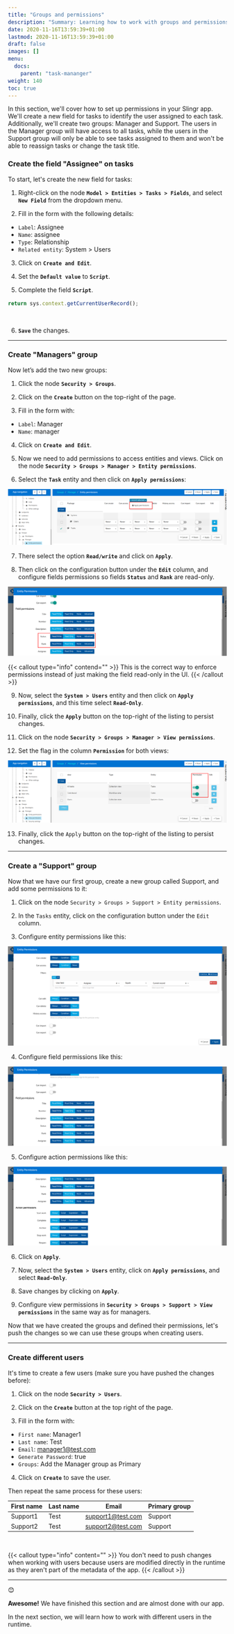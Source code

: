 ```yaml
---
title: "Groups and permissions"
description: "Summary: Learning how to work with groups and permissions."
date: 2020-11-16T13:59:39+01:00
lastmod: 2020-11-16T13:59:39+01:00
draft: false
images: []
menu:
  docs:
    parent: "task-mananger"
weight: 140
toc: true
---
```

In this section, we'll cover how to set up permissions in your Slingr app. We'll create a new field for tasks to identify the user assigned to each task. Additionally, we'll create two groups: Manager and Support. The users in the Manager group will have access to all tasks, while the users in the Support group will only be able to see tasks assigned to them and won't be able to reassign tasks or change the task title.

### Create the field "Assignee" on tasks

To start, let's create the new field for tasks:

1. Right-click on the node **`Model > Entities > Tasks > Fields`**, and select **`New Field`** from the dropdown menu.

2. Fill in the form with the following details:
  - `Label`: Assignee
  - `Name`: assignee
  - `Type`: Relationship
  - `Related entity`: System > Users

3. Click on **`Create and Edit`**.

4. Set the **`Default value`** to **`Script`**.

5. Complete the field **`Script`**.

```js
return sys.context.getCurrentUserRecord();
```
<br>

6. **`Save`** the changes.

---

### Create "Managers" group

Now let’s add the two new groups:
1. Click the node **`Security > Groups`**.

2. Click on the **`Create`** button on the top-right of the page.

3. Fill in the form with:  
  - `Label`: Manager
  - `Name`: manager

4. Click on **`Create and Edit`**.

5. Now we need to add permissions to access entities and views. Click on the node **`Security > Groups > Manager > Entity permissions`**.

6. Select the **`Task`** entity and then click on **``Apply permissions``**:

![Apply permissions](/images/vendor/task-mananger/groups/p.png)

7. There select the option **`Read/write`** and click on **`Apply`**.

8. Then click on the configuration button under the **`Edit`** column, and configure fields permissions so fields **`Status`** and **`Rank`** are read-only.

![Field permissions](/images/vendor/task-mananger/groups/pp.png)

{{< callout type="info" contend="" >}}
  This is the correct way to enforce permissions instead of just making the field read-only in the UI.
{{< /callout >}}


9. Now, select the **`System > Users`** entity and then click on **`Apply permissions`**, and this time select **`Read-Only`**.

10. Finally, click the **`Apply`** button on the top-right of the listing to persist changes.

11. Click on the node **`Security > Groups > Manager > View permissions`**.

12. Set the flag in the column **`Permission`** for both views:

![View permissions](/images/vendor/task-mananger/groups/ppp.png)

13. Finally, click the `Apply` button on the top-right of the listing to persist changes.

---

### Create a "Support" group

Now that we have our first group, create a new group called Support, and add some permissions to it:

1. Click on the node `Security > Groups > Support > Entity permissions`.

2. In the `Tasks` entity, click on the configuration button under the `Edit` column.

3. Configure entity permissions like this:

![Entity permissions](/images/vendor/task-mananger/groups/pppp.png)

4. Configure field permissions like this:

![Field permissions](/images/vendor/task-mananger/groups/ppppp.png)

5. Configure action permissions like this:

![Action permissions](/images/vendor/task-mananger/groups/pppppp.png)

6. Click on **`Apply`**.

7. Now, select the **`System > Users`** entity, click on **`Apply permissions`**, and select **`Read-Only`**.

8. Save changes by clicking on **`Apply`**.

9. Configure view permissions in **`Security > Groups > Support > View permissions`** in the same way as for managers.

Now that we have created the groups and defined their permissions, let's push the changes so we can use these groups when creating users. 

---

### Create different users

It's time to create a few users (make sure you have pushed the changes before):

1. Click on the node **`Security > Users`**.

2. Click on the **`Create`** button at the top right of the page.

3. Fill in the form with:
- `First name`: Manager1
- `Last name`: Test
- `Email`: manager1@test.com
- `Generate Password`: true
- `Groups`: Add the Manager group as Primary

4. Click on **`Create`** to save the user.

Then repeat the same process for these users:

| First name | Last name | Email             | Primary group |
| ---------- | --------- | ------------------| ------------- |
| Support1   | Test      | support1@test.com | Support       |
| Support2   | Test      | support2@test.com | Support       |

<br>

{{< callout type="info" content="" >}}
You don't need to push changes when working with users because users are modified directly in the runtime as they aren't part of the metadata of the app.
{{< /callout >}}

---

😊

**Awesome!** We have finished this section and are almost done with our app.

In the next section, we will learn how to work with different users in the runtime.

